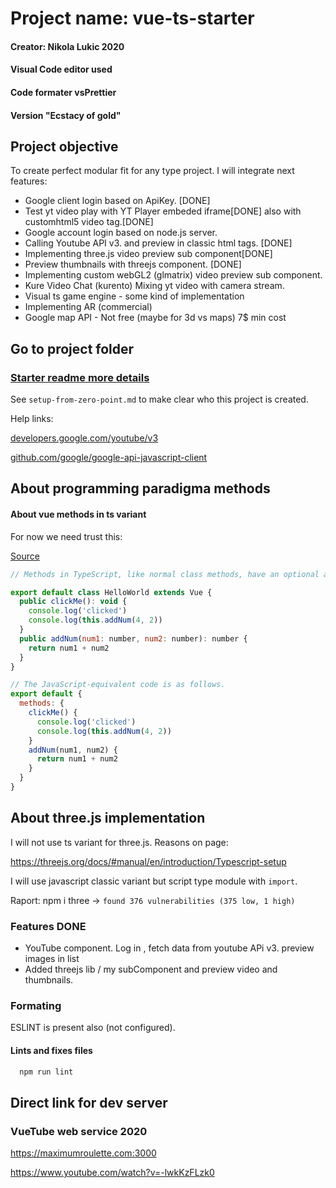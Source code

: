 
# Project name: vue-ts-starter #

 #### Creator: Nikola Lukic 2020 ####
 #### Visual Code editor used ####
 #### Code formater vsPrettier ####
 #### Version "Ecstacy of gold" ####


## Project objective ##

 To create perfect modular fit for any type project.
  I will integrate next features:

  - Google client login based on  ApiKey. [DONE]
  - Test yt video play with YT Player embeded iframe[DONE]
    also with customhtml5 video tag.[DONE]
  - Google account login based on node.js server.
  - Calling Youtube API v3. and preview in classic html tags. [DONE]
  - Implementing three.js video preview sub component[DONE]
  - Preview thumbnails with threejs component. [DONE]
  - Implementing custom webGL2 (glmatrix) video preview sub component.
  - Kure Video Chat (kurento) Mixing yt video with camera stream.
  - Visual ts game engine - some kind of implementation
  - Implementing AR (commercial)
  - Google map API - Not free (maybe for 3d vs maps)
    7$ min cost

 ## Go to project folder ##
 ### [Starter readme more details](https://github.com/zlatnaspirala/vue-typescript-starter/tree/master/vue-ts-starter) ###

 See `setup-from-zero-point.md` to make clear who this project is created.

 Help links:

 [developers.google.com/youtube/v3](https://developers.google.com/youtube/v3/getting-started)

 [github.com/google/google-api-javascript-client](https://github.com/google/google-api-javascript-client/blob/master/docs/samples.md)


## About programming paradigma methods ##

####  About vue methods in ts variant ####

For now we need trust this:

[Source](https://blog.logrocket.com/how-to-write-a-vue-js-app-completely-in-typescript)

```javascript
// Methods in TypeScript, like normal class methods, have an optional access modifier.

export default class HelloWorld extends Vue {
  public clickMe(): void {
    console.log('clicked')
    console.log(this.addNum(4, 2))
  }
  public addNum(num1: number, num2: number): number {
    return num1 + num2
  }
}

// The JavaScript-equivalent code is as follows.
export default {
  methods: {
    clickMe() {
      console.log('clicked')
      console.log(this.addNum(4, 2))
    }
    addNum(num1, num2) {
      return num1 + num2
    }
  }
}
```

## About three.js implementation ##

I will not use ts variant for three.js.
Reasons on page:

https://threejs.org/docs/#manual/en/introduction/Typescript-setup

I will use javascript classic variant but script type module with `import`.

Raport:
npm i three ->
```found 376 vulnerabilities (375 low, 1 high)```

### Features DONE ###

  - YouTube component. Log in , fetch data from youtube APi v3.
    preview images in list
  - Added threejs lib / my subComponent and preview video and thumbnails.

### Formating ###

 ESLINT is present also (not configured).

#### Lints and fixes files ####

```bash
  npm run lint
```

## Direct link for dev server ##

### VueTube web service 2020 ###

https://maximumroulette.com:3000

https://www.youtube.com/watch?v=-lwkKzFLzk0
